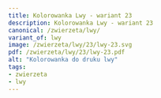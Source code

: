 ```yaml
---
title: Kolorowanka Lwy - wariant 23
description: Kolorowanka Lwy - wariant 23
canonical: /zwierzeta/lwy/
variant_of: lwy
image: /zwierzeta/lwy/23/lwy-23.svg
pdf: /zwierzeta/lwy/23/lwy-23.pdf
alt: "Kolorowanka do druku lwy"
tags:
- zwierzeta
- lwy
---
```

